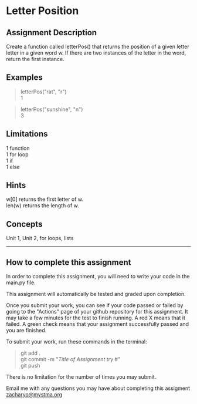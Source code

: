 # **Letter Position**  

## **Assignment Description**  
Create a function called letterPos() that returns the position of a given letter letter in a given word w. If there are two instances of the letter in the word, return the first instance.

## **Examples**  
>letterPos("rat", "r")  
1  

>letterPos("sunshine", "n")  
3  


## **Limitations**  
1 function  
1 for loop  
1 if  
1 else  

## **Hints**  
w[0] returns the first letter of w.  
len(w) returns the length of w.

## **Concepts**  
Unit 1, Unit 2, for loops, lists  

---

## **How to complete this assignment**
In order to complete this assignment, you will need to write your code in the main.py file.

This assignment will automatically be tested and graded upon completion.

Once you submit your work, you can see if your code passed or failed by going to the "Actions" page of your github repository for this assignment. It may take a few minutes for the test to finish running. A red X means that it failed. A green check means that your assignment successfully passed and you are finished.

To submit your work, run these commands in the terminal: 
>git add .  
git commit -m "*Title of Assignment* try #"  
git push  

There is no limitation for the number of times you may submit.

Email me with any questions you may have about completing this assigment  
zacharyo@mystma.org
